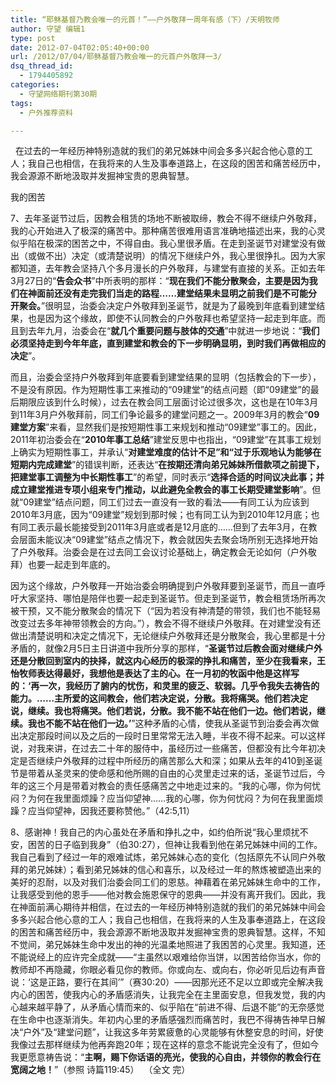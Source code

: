 ```yaml
---
title: “耶稣基督乃教会唯一的元首！”——户外敬拜一周年有感（下）/天明牧师
author: 守望 编辑1
type: post
date: 2012-07-04T02:05:40+00:00
url: /2012/07/04/耶稣基督乃教会唯一的元首户外敬拜一3/
dsq_thread_id:
  - 1794405892
categories:
  - 守望网络期刊第30期
tags:
  - 户外推荐资料

---
```

<div class="indent-2">
  <p>
      在过去的一年经历神特别造就的我们的弟兄姊妹中间会多多兴起合他心意的工人；我自己也相信，在我将来的人生及事奉道路上，在这段的困苦和痛苦经历中，我会源源不断地汲取并发掘神宝贵的恩典智慧。<!--more-->
  </p>
  
  <p>
    我的困苦
  </p>
  
  <p>
    7、去年圣诞节过后，因教会租赁的场地不断被取缔，教会不得不继续户外敬拜，我的心开始进入了极深的痛苦中。那种痛苦很难用语言准确地描述出来，我的心灵似乎陷在极深的困苦之中，不得自由。我心里很矛盾。在走到圣诞节对建堂没有做出（或做不出）决定（或清楚说明）的情况下继续户外，我心里很挣扎。因为大家都知道，去年教会坚持八个多月漫长的户外敬拜，与建堂有直接的关系。正如去年3月27日的“<strong>告会众书</strong>”中所表明的那样：“<strong>现在我们不能分散聚会，主要是因为我们在神面前还没有走完我们当走的路程……建堂结果未显明之前我们是不可能分开聚会。</strong>”很明显，治委会决定户外敬拜到圣诞节，就是为了最晚到年底看到建堂结果，也是因为这个缘故，即使不认同教会的户外敬拜也希望坚持一起走到年底。而且到去年九月，治委会在“<strong>就几个重要问题与肢体的交通</strong>”中就进一步地说：“<strong>我们必须坚持走到今年年底，直到建堂和教会的下一步明确显明，到时我们再做相应的决定</strong>”。
  </p>
  
  <p>
    而且，治委会坚持户外敬拜到年底要看到建堂结果的显明（包括教会的下一步），不是没有原因。作为短期性事工来推动的“09建堂”的结点问题（即“09建堂”的最后期限应该到什么时候），过去在教会同工层面讨论过很多次，这也是在10年3月到11年3月户外敬拜前，同工们争论最多的建堂问题之一。2009年3月的教会“<strong>09建堂方案</strong>”来看，显然我们是按短期性事工来规划和推动“09建堂”事工的。因此，2011年初治委会在“<strong>2010年事工总结</strong>”建堂反思中也指出，“09建堂”在其事工规划上确实为短期性事工，并承认“<strong>对建堂难度的估计不足”和“过于乐观地认为能够在短期内完成建堂</strong>”的错误判断，还表达“<strong>在按期还清向弟兄姊妹所借款项之前提下，把建堂事工调整为中长期性事工</strong>”的希望，同时表示“<strong>选择合适的时间议决此事；并成立建堂推进专项小组来专门推动，以此避免全教会的事工长期受建堂影响</strong>”。但就“09建堂”结点问题，同工们过去一直没有一致的看法——有同工认为应该到2010年3月底，因为“09建堂”规划到那时候；也有同工认为到2010年12月底；也有同工表示最长能接受到2011年3月底或者是12月底的……但到了去年3月，在教会层面未能议决“09建堂”结点之情况下，教会就因失去聚会场所别无选择地开始了户外敬拜。治委会是在过去同工会议讨论基础上，确定教会无论如何（户外敬拜）也要一起走到年底的。
  </p>
  
  <p>
    因为这个缘故，户外敬拜一开始治委会明确提到户外敬拜要到圣诞节，而且一直呼吁大家坚持、哪怕是陪伴也要一起走到圣诞节。但走到圣诞节，教会租赁场所再次被干预，又不能分散聚会的情况下（“因为若没有神清楚的带领，我们也不能轻易改变过去多年神带领教会的方向。”），教会不得不继续户外敬拜。在对建堂没有还做出清楚说明和决定之情况下，无论继续户外敬拜还是分散聚会，我心里都是十分矛盾的，就像2月5日主日讲道中我所分享的那样，“<strong>圣诞节过后教会面对继续户外还是分散回到室内的抉择，就这内心经历的极深的挣扎和痛苦，至少在我看来，王怡牧师表达得最好，我想他是表达了主的心。在一月初的牧函中他是这样写的：‘再一次，我经历了腑内的忧伤，和灵里的疲乏、软弱。几乎令我失去祷告的能力。……主所爱的这间教会，他们若决定说，分散。我将痛哭。他们若决定说，继续。我也将痛哭。他们若说，分散。我不能不站在他们一边。他们若说，继续。我也不能不站在他们一边。’</strong>”这种矛盾的心情，使我从圣诞节到治委会再次做出决定那段时间以及之后的一段时日里常常无法入睡，半夜不得不起来。可以这样说，对我来讲，在过去二十年的服侍中，虽经历过一些痛苦，但都没有比今年初决定是否继续户外敬拜的过程中所经历的痛苦那么大和深；如果从去年的410到圣诞节是带着从圣灵来的使命感和他所赐的自由的心灵里走过来的话，圣诞节过后，今年的这三个月是带着对教会的责任感痛苦之中地走过来的。“我的心哪，你为何忧闷？为何在我里面烦躁？应当仰望神……我的心哪，你为何忧闷？为何在我里面烦躁？应当仰望神，因我还要称赞他。”（42:5,11）
  </p>
  
  <p>
    8、感谢神！我自己的内心虽处在矛盾和挣扎之中，如约伯所说“我心里烦扰不安，困苦的日子临到我身”（伯30:27），但神让我看到他在弟兄姊妹中间的工作。我自己看到了经过一年的艰难试炼，弟兄姊妹心态的变化（包括原先不认同户外敬拜的弟兄姊妹）；看到弟兄姊妹的信心和喜乐，以及经过一年的熬炼被塑造出来的美好的忍耐，以及对我们治委会同工们的恩慈。神藉着在弟兄姊妹生命中的工作，让我感受到他的恩手——他对教会施恩保守的恩典——并没有离开我们。因此，我在神面前满心期待并相信，在过去的一年经历神特别造就的我们的弟兄姊妹中间会多多兴起合他心意的工人；我自己也相信，在我将来的人生及事奉道路上，在这段的困苦和痛苦经历中，我会源源不断地汲取并发掘神宝贵的恩典智慧。这样，不知不觉间，弟兄姊妹生命中发出的神的光温柔地照进了我困苦的心灵里。我知道，还不能说经上的应许完全成就——“主虽然以艰难给你当饼，以困苦给你当水，你的教师却不再隐藏，你眼必看见你的教师。你或向左、或向右，你必听见后边有声音说：‘这是正路，要行在其间’”（赛30:20）——因那光还不足以立即或完全解决我内心的困苦，使我内心的矛盾感消失，让我完全在主里面安息，但我发觉，我的内心越来越平静了，从矛盾心情而来的、似乎陷在“前进不得、后退不能”的无奈感觉在生命中也逐渐消失。年初内心里的矛盾感强烈而痛苦时，我巴不得祷告神早日解决“户外”及“建堂问题”，让我这多年劳累疲惫的心灵能够有休整安息的时间，好使我像过去那样继续为他再奔跑20年；现在这样的意念不能说完全没有了，但如今我更愿意祷告说：“<strong>主啊，赐下你话语的亮光，使我的心自由，并领你的教会行在宽阔之地！</strong>”（参照 诗篇119:45）  （全文 完）
  </p>
</div>